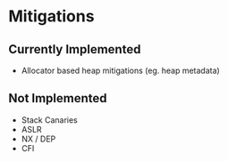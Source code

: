 # Mitigations

## Currently Implemented
- Allocator based heap mitigations (eg. heap metadata)

## Not Implemented
- Stack Canaries
- ASLR 
- NX / DEP
- CFI